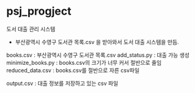# psj_progject
도서 대출 관리 시스템
- 부산광역시 수영구 도서관 목록.csv 을 받아와서 도서 대출 시스템을 만듬.

books.csv : 부산광역시 수영구 도서관 목록.csv 
add_status.py : 대출 가능 생성
minimize_books.py : books.csv의 크기가 너무 커서 절반으로 줄임 
reduced_data.csv : books.csv를 절반으로 자른 csv파일

output.csv : 대출 정보를 저장하고 있는 csv 파일